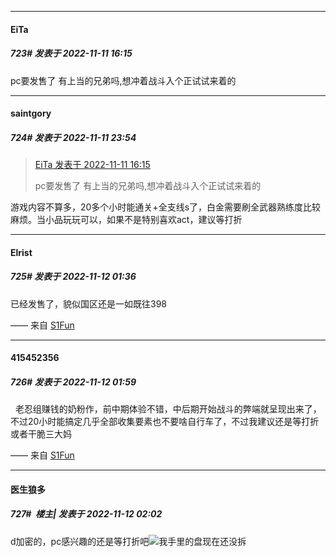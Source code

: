 

*****

####  EiTa  
##### 723#       发表于 2022-11-11 16:15

pc要发售了 有上当的兄弟吗,想冲着战斗入个正试试来着的



*****

####  saintgory  
##### 724#       发表于 2022-11-11 23:54

<blockquote><a href="httphttps://bbs.saraba1st.com/2b/forum.php?mod=redirect&amp;goto=findpost&amp;pid=58388780&amp;ptid=2056968" target="_blank">EiTa 发表于 2022-11-11 16:15</a>

pc要发售了 有上当的兄弟吗,想冲着战斗入个正试试来着的</blockquote>
游戏内容不算多，20多个小时能通关+全支线s了，白金需要刷全武器熟练度比较麻烦。当小品玩玩可以，如果不是特别喜欢act，建议等打折



*****

####  Elrist  
##### 725#       发表于 2022-11-12 01:36

已经发售了，貌似国区还是一如既往398

—— 来自 [S1Fun](https://s1fun.koalcat.com)



*****

####  415452356  
##### 726#       发表于 2022-11-12 01:59

  老忍组赚钱的奶粉作，前中期体验不错，中后期开始战斗的弊端就呈现出来了，不过20小时能搞定几乎全部收集要素也不要啥自行车了，不过我建议还是等打折或者干脆三大妈

—— 来自 [S1Fun](https://s1fun.koalcat.com)

*****

####  医生狼多  
##### 727#         楼主| 发表于 2022-11-12 02:02

d加密的，pc感兴趣的还是等打折吧<img src="https://static.saraba1st.com/image/smiley/face2017/037.png" referrerpolicy="no-referrer">我手里的盘现在还没拆

